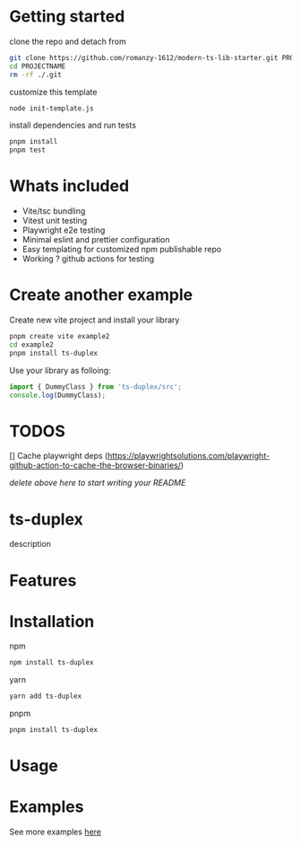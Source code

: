 # Getting started

clone the repo and detach from 
```bash
git clone https://github.com/romanzy-1612/modern-ts-lib-starter.git PROJECTNAME
cd PROJECTNAME
rm -rf ./.git
```

customize this template
```bash
node init-template.js
```

install dependencies and run tests
```bash
pnpm install
pnpm test
```

# Whats included

- Vite/tsc bundling
- Vitest unit testing
- Playwright e2e testing
- Minimal eslint and prettier configuration
- Easy templating for customized npm publishable repo
- Working ? github actions for testing

# Create another example

Create new vite project and install your library

```bash
pnpm create vite example2
cd example2
pnpm install ts-duplex
```

Use your library as folloing:


```typescript
import { DummyClass } from 'ts-duplex/src';
console.log(DummyClass);
```

# TODOS

[] Cache playwright deps (https://playwrightsolutions.com/playwright-github-action-to-cache-the-browser-binaries/)

_delete above here to start writing your README_

# ts-duplex

description

# Features

# Installation

npm
```bash
npm install ts-duplex
```

yarn
```bash
yarn add ts-duplex
```

pnpm
```bash
pnpm install ts-duplex
```

# Usage

# Examples

See more examples [here](example)
